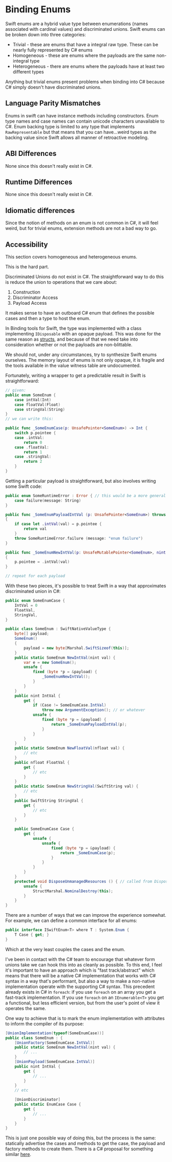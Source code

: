 # Binding Enums

Swift enums are a hybrid value type between enumerations (names associated with cardinal values) and discriminated unions. Swift enums can be broken down into three categories:

- Trivial - these are enums that have a integral raw type. These can be nearly fully represented by C# enums
- Homogeneous - these are enums where the payloads are the same non-integral type
- Heterogeneous - there are enums where the payloads have at least two different types

Anything but trivial enums present problems when binding into C# because C# simply doesn't have discriminated unions.

## Language Parity Mismatches

Enums in swift can have instance methods including constructors.
Enum type names and case names can contain unicode characters unavailable to C#.
Enum backing type is limited to any type that implements `RawRepresentable` but that means that you can have...weird types as the backing value since Swift allows all manner of retroactive modeling.

## ABI Differences

None since this doesn't really exist in C#.

## Runtime Differences

None since this doesn't really exist in C#.

## Idiomatic differences

Since the notion of methods on an enum is not common in C#, it will feel weird, but for trivial enums, extension methods are not a bad way to go.

## Accessibility

This section covers homogeneous and heterogeneous enums.

This is the hard part.

Discriminated Unions do not exist in C#. The straightforward way to do this is reduce the union to operations that we care about:

1. Construction
2. Discriminator Access
3. Payload Access

It makes sense to have an outboard C# enum that defines the possible cases and then a type to host the enum.

In Binding tools for Swift, the type was implemented with a class implementing `IDisposable` with an opaque payload. This was done for the same reason as [structs](binding-structs.md), and because of that we need take into consideration whether or not the payloads are non-blittable.

We should not, under any circumstances, try to synthesize Swift enums ourselves. The memory layout of enums is not only opaque, it is fragile and the tools available in the value witness table are undocumented.

Fortunately, writing a wrapper to get a predictable result in Swift is straightforward:

```swift
// given:
public enum SomeEnum {
    case intVal(Int)
    case floatVal(Float)
    case stringVal(String)
}
// we can write this:

public func _SomeEnumCase(p: UnsafePointer<SomeEnum>) -> Int {
    switch p.pointee {
    case .intVal:
        return 0
    case .floatVal:
        return 1
    case .stringVal:
        return 2
    }
}
```

Getting a particular payload is straightforward, but also involves writing some Swift code:

```swift
public enum SomeRuntimeError : Error { // this would be a more general type
    case failure(message: String)
}

public func _SomeEnumPayloadIntVal (p: UnsafePointer<SomeEnum>) throws -> Int
{
    if case let .intVal(val) = p.pointee {
        return val
    }
    throw SomeRuntimeError.failure (message: "enum failure")
}

public func _SomeEnumNewIntVal(p: UnsafeMutablePointer<SomeEnum>, nint val)
{
    p.pointee = .intVal(val)
}

// repeat for each payload
```

With these two pieces, it's possible to treat Swift in a way that approximates discriminated union in C#:

```csharp
public enum SomeEnumCase {
    IntVal = 0
    FloatVal,
    StringVal,
}

public class SomeEnum : SwiftNativeValueType {
    byte[] payload;
    SomeEnum()
    {
        payload = new byte[Marshal.SwiftSizeof(this)];
    }
    public static SomeEnum NewIntVal(nint val) {
        var e = new SomeEnum();
        unsafe {
            fixed (byte *p = &payload) {
                _SomeEnumNewIntVal();
            }
        }
    }
    public nint IntVal {
        get {
            if (Case != SomeEnumCase.IntVal)
                throw new ArgumentException(); // or whatever
            unsafe {
                fixed (byte *p = &payload) {
                    return _SomeEnumPayloadIntVal(p);
                }
            }
        }
    }
    public static SomeEnum NewFloatVal(nfloat val) {
        // etc
    }
    public nfloat FloatVal {
        get {
            // etc
        }
    }
    public static SomeEnum NewStringVal(SwiftString val) {
        // etc
    }
    public SwiftString StringVal {
        get {
            // etc
        }
    }

    public SomeEnumCase Case {
        get {
            unsafe {
                unsafe {
                    fixed (byte *p = &payload) {
                        return _SomeEnumCase(p);
                    }
                }
            }
        }
    }
    protected void DisposeUnmanagedResources () { // called from Dispose()
        unsafe {
            StructMarshal.NominalDestroy(this);
        }
    }
}
```

There are a number of ways that we can improve the experience somewhat. For example, we can define a common interface for
all enums:

```csharp
public interface ISwiftEnum<T> where T : System.Enum {
    T Case { get; }
}
```

Which at the very least couples the cases and the enum.

I've been in contact with the C# team to encourage that whatever form unions take we can hook this into as cleanly as possible. To this end, I feel it's important to have an approach which is "fast track/abstract" which means that there will be a native C# implementation that works with C# syntax in a way that's performant, but also a way to make a non-native implementation operate with the supporting C# syntax. This precedent already exists in C# in `foreach`: if you use `foreach` on an array you get a fast-track implementation. If you use `foreach` on an `IEnumerable<T>` you get a functional, but less efficient version, but from the user's point of view it operates the same.

One way to achieve that is to mark the enum implementation with attributes to inform the compiler of its purpose:

```csharp
[UnionImplementation(typeof(SomeEnumCase))]
public class SomeEnum : {
    [UnionFactory(SomeEnumCase.IntVal)]
    public static SomeEnum NewIntVal(nint val) {
        // ...
    }
    [UnionPayload(SomeEnumCase.IntVal)]
    public nint IntVal {
        get {
            // ...
        }
    }
    // etc

    [UnionDiscriminator]
    public static EnumCase Case {
        get {
            // ...
        }
    }   
}
```

This is just one possible way of doing this, but the process is the same: statically advertise the cases and methods to get the case, the payload and factory methods to create them. There is a C# proposal for something similar [here](https://github.com/dotnet/csharplang/blob/main/proposals/TypeUnions.md#custom-unions).
